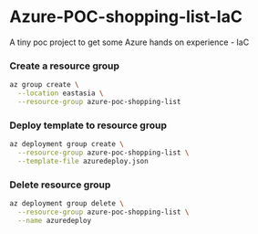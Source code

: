 # Azure-POC-shopping-list-IaC
A tiny poc project to get some Azure hands on experience - IaC

### Create a resource group 
```sh
az group create \
  --location eastasia \
  --resource-group azure-poc-shopping-list
```

### Deploy template to resource group
```sh
az deployment group create \
  --resource-group azure-poc-shopping-list \
  --template-file azuredeploy.json
```

### Delete resource group
```sh
az deployment group delete \
  --resource-group azure-poc-shopping-list \
  --name azuredeploy
```
